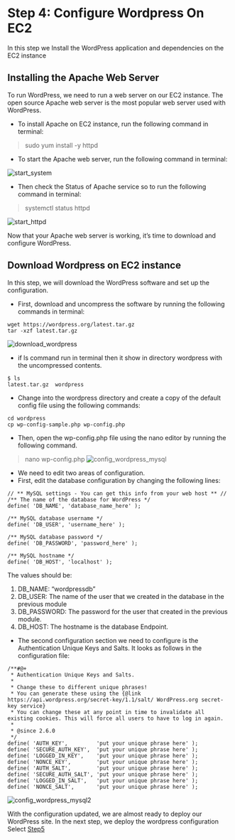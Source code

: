 # Step 4: Configure Wordpress On EC2

In this step we Install the WordPress application and dependencies on the EC2 instance

## Installing the Apache Web Server
To run WordPress, we need to run a web server on our EC2 instance. The open source Apache web server is the most popular web server used with WordPress.
- To install Apache on EC2 instance, run the following command in terminal:
> sudo yum install -y httpd

- To start the Apache web server, run the following command in terminal:

![start_system](https://user-images.githubusercontent.com/60148173/120814848-e390f580-c56c-11eb-80d9-99e19c150f3b.PNG)

- Then check the Status of Apache service so to run the following command in terminal:
> systemctl status httpd

![start_httpd](https://user-images.githubusercontent.com/60148173/120815186-38cd0700-c56d-11eb-98a6-ecfd3254e87a.PNG)

Now that your Apache web server is working, it’s time to download and configure WordPress.

## Download Wordpress on EC2 instance
In this step, we will download the WordPress software and set up the configuration.

- First, download and uncompress the software by running the following commands in terminal:
```
wget https://wordpress.org/latest.tar.gz
tar -xzf latest.tar.gz
```
![download_wordpress](https://user-images.githubusercontent.com/60148173/120816568-7f6f3100-c56e-11eb-93e0-70ec89d0d9bf.PNG)

- if ls command run in terminal then it show in directory wordpress with the uncompressed contents.
```
$ ls
latest.tar.gz  wordpress
```
- Change into the wordpress directory and create a copy of the default config file using the following commands:
```
cd wordpress
cp wp-config-sample.php wp-config.php
```
- Then, open the wp-config.php file using the nano editor by running the following command.
>nano wp-config.php
![config_wordpress_mysql](https://user-images.githubusercontent.com/60148173/120817838-abd77d00-c56f-11eb-8b40-f7fe3ee9c48e.PNG)

- We need to edit two areas of configuration.
- First, edit the database configuration by changing the following lines:
```
// ** MySQL settings - You can get this info from your web host ** //
/** The name of the database for WordPress */
define( 'DB_NAME', 'database_name_here' );

/** MySQL database username */
define( 'DB_USER', 'username_here' );

/** MySQL database password */
define( 'DB_PASSWORD', 'password_here' );

/** MySQL hostname */
define( 'DB_HOST', 'localhost' );
```
The values should be:

1. DB_NAME: “wordpressdb”
2. DB_USER: The name of the user that we created in the database in the previous module
3. DB_PASSWORD: The password for the user that created in the previous module.
4. DB_HOST: The hostname is the database Endpoint.

- The second configuration section we need to configure is the Authentication Unique Keys and Salts. It looks as follows in the configuration file:
```
/**#@+
 * Authentication Unique Keys and Salts.
 *
 * Change these to different unique phrases!
 * You can generate these using the {@link https://api.wordpress.org/secret-key/1.1/salt/ WordPress.org secret-key service}
 * You can change these at any point in time to invalidate all existing cookies. This will force all users to have to log in again.
 *
 * @since 2.6.0
 */
define( 'AUTH_KEY',         'put your unique phrase here' );
define( 'SECURE_AUTH_KEY',  'put your unique phrase here' );
define( 'LOGGED_IN_KEY',    'put your unique phrase here' );
define( 'NONCE_KEY',        'put your unique phrase here' );
define( 'AUTH_SALT',        'put your unique phrase here' );
define( 'SECURE_AUTH_SALT', 'put your unique phrase here' );
define( 'LOGGED_IN_SALT',   'put your unique phrase here' );
define( 'NONCE_SALT',       'put your unique phrase here' );
```
![config_wordpress_mysql2](https://user-images.githubusercontent.com/60148173/120818925-ae86a200-c570-11eb-8d65-16aea55b6d0d.PNG)

With the configuration updated, we are almost ready to deploy our WordPress site. In the next step, we deploy the wordpress configuration Select [Step5](deploy_wordpress.md)


